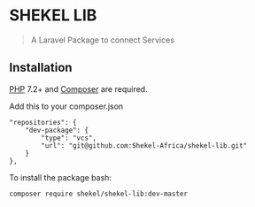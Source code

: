 # SHEKEL LIB
> A Laravel Package to connect Services

## Installation

[PHP](https://php.net) 7.2+ and [Composer](https://getcomposer.org) are required.

Add this to your composer.json

```
"repositories": {
    "dev-package": {
        "type": "vcs",
        "url": "git@github.com:Shekel-Africa/shekel-lib.git"
    }
},
```
To install the package bash: 
```bash
composer require shekel/shekel-lib:dev-master
```